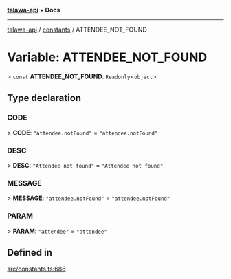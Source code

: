 [**talawa-api**](../../README.md) • **Docs**

***

[talawa-api](../../modules.md) / [constants](../README.md) / ATTENDEE\_NOT\_FOUND

# Variable: ATTENDEE\_NOT\_FOUND

\> `const` **ATTENDEE\_NOT\_FOUND**: `Readonly`\<`object`\>

## Type declaration

### CODE

\> **CODE**: `"attendee.notFound"` = `"attendee.notFound"`

### DESC

\> **DESC**: `"Attendee not found"` = `"Attendee not found"`

### MESSAGE

\> **MESSAGE**: `"attendee.notFound"` = `"attendee.notFound"`

### PARAM

\> **PARAM**: `"attendee"` = `"attendee"`

## Defined in

[src/constants.ts:686](https://github.com/PalisadoesFoundation/talawa-api/blob/67d017fd9312183a6b2bae1b160bc814f56ab5c2/src/constants.ts#L686)
